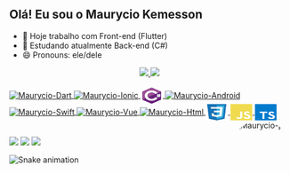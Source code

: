 ## Olá! Eu sou o Maurycio Kemesson

- 🔭 Hoje trabalho com Front-end (Flutter)
- 🌱 Estudando atualmente Back-end (C#)
- 😄 Pronouns: ele/dele

<div align="center">
  <a href="https://github.com/maurycio-kemesson">
  <img height="180em" src="https://github-readme-stats.vercel.app/api?username=maurycio-kemesson&show_icons=true&theme=merko&include_all_commits=true&count_private=true"/>
  <img height="180em" src="https://github-readme-stats.vercel.app/api/top-langs/?username=maurycio-kemesson&layout=compact&langs_count=7&theme=merko"/>
</div>
  
<div style="display: inline_block"><br>
  <img align="center" alt="Maurycio-Dart" height="30" width="40" src="https://cdn.jsdelivr.net/gh/devicons/devicon/icons/dart/dart-original.svg">
  <img align="center" alt="Maurycio-Ionic" height="30" width="40" src="https://cdn.jsdelivr.net/gh/devicons/devicon/icons/ionic/ionic-original.svg">
  <img align="center" alt="Maurycio-Csharp" height="30" width="40" src="https://raw.githubusercontent.com/devicons/devicon/master/icons/csharp/csharp-original.svg">
  <img align="center" alt="Maurycio-Android" height="30" width="40" src="https://cdn.jsdelivr.net/gh/devicons/devicon/icons/android/android-original.svg">
  <img align="center" alt="Maurycio-Swift" height="30" width="40" src="https://cdn.jsdelivr.net/gh/devicons/devicon/icons/swift/swift-original.svg">
  <img align="center" alt="Maurycio-Vue" height="30" width="40" src="https://cdn.jsdelivr.net/gh/devicons/devicon/icons/vuejs/vuejs-original.svg">
  <img align="center" alt="Maurycio-Html" height="30" width="40" src="https://cdn.jsdelivr.net/gh/devicons/devicon/icons/html5/html5-original.svg">
  <img align="center" alt="Maurycio-CSS" height="30" width="40" src="https://raw.githubusercontent.com/devicons/devicon/master/icons/css3/css3-original.svg">
  <img align="center" alt="Maurycio-Js" height="30" width="40" src="https://raw.githubusercontent.com/devicons/devicon/master/icons/javascript/javascript-plain.svg">
  <img align="center" alt="Maurycio-Ts" height="30" width="40" src="https://raw.githubusercontent.com/devicons/devicon/master/icons/typescript/typescript-plain.svg">
  <img align="right" alt="Maurycio-pic" height="150" style="border-radius:50px;" src="https://cdn.discordapp.com/attachments/689803335544733794/972619159231938600/WDA_0014_MAURYCIO.jpg">
</div>

##
<div> 
  <a href="https://www.instagram.com/mauryciokemesson" target="_blank"><img src="https://img.shields.io/badge/-Instagram-%23E4405F?style=for-the-badge&logo=instagram&logoColor=white" target="_blank"></a>
  <a href = "mailto:mauriciokemesson@gmail.com"><img src="https://img.shields.io/badge/-Gmail-%23333?style=for-the-badge&logo=gmail&logoColor=white" target="_blank"></a>
  <a href="https://www.linkedin.com/in/maurycio-kemesson-8a1211198" target="_blank"><img src="https://img.shields.io/badge/-LinkedIn-%230077B5?style=for-the-badge&logo=linkedin&logoColor=white" target="_blank"></a> 
 
  ![Snake animation](https://github.com/maurycio-kemesson/maurycio-kemesson/blob/output/github-contribution-grid-snake.svg)
 
</div>
  


